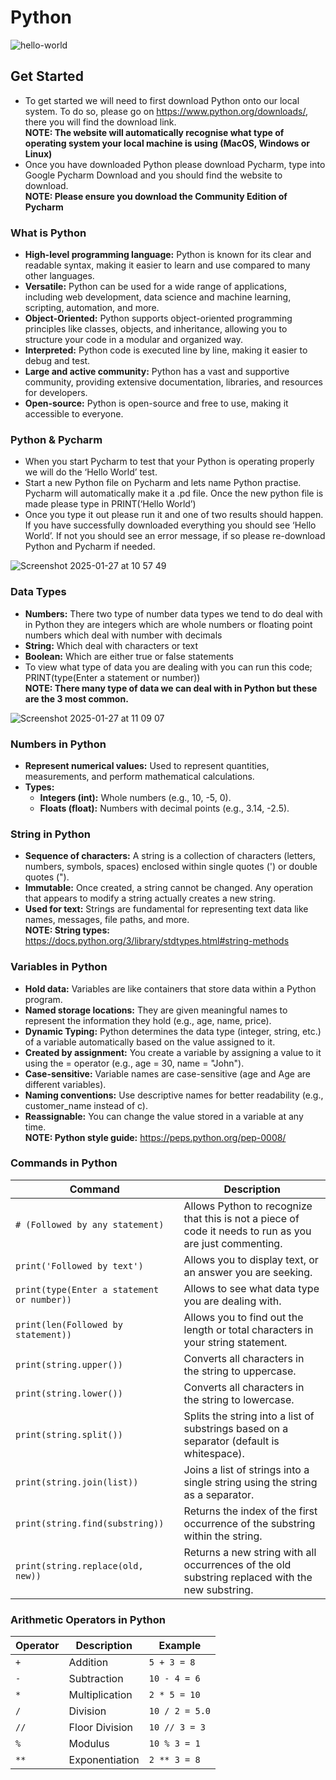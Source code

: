 # **Python**
![hello-world](https://github.com/user-attachments/assets/32a87345-b105-4a63-88ec-badcd19bd2eb)

## **Get Started**
-	To get started we will need to first download Python onto our local system. To do so, please go on https://www.python.org/downloads/, there you will find the download link.<br>
  **NOTE: The website will automatically recognise what type of operating system your local machine is using (MacOS, Windows or Linux)**
-	Once you have downloaded Python please download Pycharm, type into Google Pycharm Download and you should find the website to download. <br>
  **NOTE: Please ensure you download the Community Edition of Pycharm**

### **What is Python** 
-	**High-level programming language:** Python is known for its clear and readable syntax, making it easier to learn and use compared to many other languages. 
-	**Versatile:** Python can be used for a wide range of applications, including web development, data science and machine learning, scripting, automation, and more. 
-	**Object-Oriented:** Python supports object-oriented programming principles like classes, objects, and inheritance, allowing you to structure your code in a modular and organized way. 
-	**Interpreted:** Python code is executed line by line, making it easier to debug and test. 
-	**Large and active community:** Python has a vast and supportive community, providing extensive documentation, libraries, and resources for developers. 
-	**Open-source:** Python is open-source and free to use, making it accessible to everyone.

### **Python & Pycharm**
-	When you start Pycharm to test that your Python is operating properly we will do the ‘Hello World’ test.
-	Start a new Python file on Pycharm and lets name Python practise. Pycharm will automatically make it a .pd file. Once the new python file is made please type in PRINT(‘Hello World’)
-	Once you type it out please run it and one of two results should happen. If you have successfully downloaded everything you should see ‘Hello World’. If not you should see an error message, if so please re-download Python and Pycharm if needed.

![Screenshot 2025-01-27 at 10 57 49](https://github.com/user-attachments/assets/59cce9d3-653f-47e1-ad78-7aca1b7a779b)


### **Data Types**
-	**Numbers:** There two type of number data types we tend to do deal with in Python they are integers which are whole numbers or floating point numbers which deal with number with decimals
-	**String:** Which deal with characters or text
-	**Boolean:** Which are either true or false statements
-	To view what type of data you are dealing with you can run this code; PRINT(type(Enter a statement or number))<br>
  **NOTE: There many type of data we can deal with in Python but these are the 3 most common.**

![Screenshot 2025-01-27 at 11 09 07](https://github.com/user-attachments/assets/d10bec2a-78c6-4490-8329-d309e0beac23)


### **Numbers in Python**
-	**Represent numerical values:** Used to represent quantities, measurements, and perform mathematical calculations.
- **Types:**
  - **Integers (int):** Whole numbers (e.g., 10, -5, 0).
  -	**Floats (float):** Numbers with decimal points (e.g., 3.14, -2.5).

### **String in Python**
- **Sequence of characters:** A string is a collection of characters (letters, numbers, symbols, spaces) enclosed within single quotes (') or double quotes (").
- **Immutable:** Once created, a string cannot be changed. Any operation that appears to modify a string actually creates a new string.
- **Used for text:** Strings are fundamental for representing text data like names, messages, file paths, and more.<br>
  **NOTE: String types:** https://docs.python.org/3/library/stdtypes.html#string-methods

### **Variables in Python**
-	**Hold data:** Variables are like containers that store data within a Python program.
-	**Named storage locations:** They are given meaningful names to represent the information they hold (e.g., age, name, price).
-	**Dynamic Typing:** Python determines the data type (integer, string, etc.) of a variable automatically based on the value assigned to it.
-	**Created by assignment:** You create a variable by assigning a value to it using the = operator (e.g., age = 30, name = "John").
-	**Case-sensitive:** Variable names are case-sensitive (age and Age are different variables).
-	**Naming conventions:** Use descriptive names for better readability (e.g., customer_name instead of c).
-	**Reassignable:** You can change the value stored in a variable at any time.<br>
  **NOTE: Python style guide:** https://peps.python.org/pep-0008/

### **Commands in Python**

| Command | Description |
|---|---|
| `# (Followed by any statement)` | Allows Python to recognize that this is not a piece of code it needs to run as you are just commenting. |
| `print('Followed by text')` | Allows you to display text, or an answer you are seeking. |
| `print(type(Enter a statement or number))` | Allows to see what data type you are dealing with. |
| `print(len(Followed by statement))` | Allows you to find out the length or total characters in your string statement. |
| `print(string.upper())` | Converts all characters in the string to uppercase. |
| `print(string.lower())` | Converts all characters in the string to lowercase. |
| `print(string.split())` | Splits the string into a list of substrings based on a separator (default is whitespace). |
| `print(string.join(list))` | Joins a list of strings into a single string using the string as a separator. |
| `print(string.find(substring))` | Returns the index of the first occurrence of the substring within the string. |
| `print(string.replace(old, new))` | Returns a new string with all occurrences of the old substring replaced with the new substring. |

### **Arithmetic Operators in Python**

| Operator | Description | Example |
|---|---|---|
| `+` | Addition | `5 + 3 = 8` |
| `-` | Subtraction | `10 - 4 = 6` |
| `*` | Multiplication | `2 * 5 = 10` |
| `/` | Division | `10 / 2 = 5.0` |
| `//` | Floor Division | `10 // 3 = 3` |
| `%` | Modulus | `10 % 3 = 1` |
| `**` | Exponentiation | `2 ** 3 = 8` |
